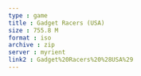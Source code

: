 ```yaml
---
type : game
title : Gadget Racers (USA)
size : 755.8 M
format : iso
archive : zip
server : myrient
link2 : Gadget%20Racers%20%28USA%29
---
```


